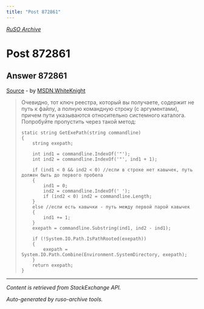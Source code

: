 ```yaml
---
title: "Post 872861"
---
```

<p><i><a href="https://github.com/MSDN-WhiteKnight/ruso-archive/">RuSO Archive</a></i></p>
<h1>Post 872861</h1>
<h2>Answer 872861</h2>
<p><a href="https://ru.stackoverflow.com/a/872861/">Source</a> - by <a href="https://ru.stackoverflow.com/users/240512/msdn-whiteknight">MSDN.WhiteKnight</a></p>
<blockquote>
<p>Очевидно, тот ключ реестра, который вы получаете, содержит не путь к файлу, а полную командную строку (с аргументами), причем пути указываются относительно системного каталога. Попробуйте пропустить через такой метод:</p>

<pre><code>static string GetExePath(string commandline)
{            
    string exepath;

    int ind1 = commandline.IndexOf('"');
    int ind2 = commandline.IndexOf('"', ind1 + 1);

    if (ind1 &lt; 0 &amp;&amp; ind2 &lt; 0) //если в строке нет кавычек, путь должен быть до первого пробела
    {
        ind1 = 0;
        ind2 = commandline.IndexOf(' ');
        if (ind2 &lt; 0) ind2 = commandline.Length;
    }
    else //если есть кавычки - путь между первой парой кавычек
    {
        ind1 += 1;
    }
    exepath = commandline.Substring(ind1, ind2 - ind1);

    if (!System.IO.Path.IsPathRooted(exepath))
    {
        exepath = System.IO.Path.Combine(Environment.SystemDirectory, exepath);
    }
    return exepath;
}
</code></pre>

</blockquote>
<hr/>
<p><i>Content is retrieved from StackExchange API. </i></p>
<p><i>Auto-generated by ruso-archive tools. </i></p>

